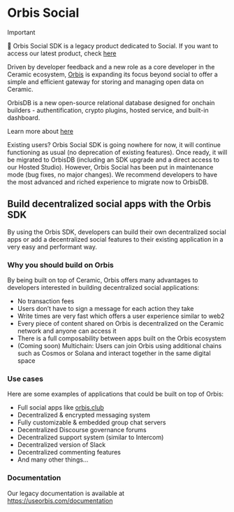 # Orbis Social

> [!IMPORTANT]
> 🚨 Orbis Social SDK is a legacy product dedicated to Social. If you want to access our latest product, check [here](https://github.com/OrbisWeb3/orbisdb)

Driven by developer feedback and a new role as a core developer in the Ceramic ecosystem, [Orbis](https://useorbis.com/) is expanding its focus beyond social to offer a simple and efficient gateway for storing and managing open data on Ceramic. 

OrbisDB is a new open-source relational database designed for onchain builders - authentification, crypto plugins, hosted service, and built-in dashboard.

Learn more about [here](https://useorbis.com/)

Existing users? Orbis Social SDK is going nowhere for now, it will continue functioning as usual (no deprecation of existing features). Once ready, it will be migrated to OrbisDB (including an SDK upgrade and a direct access to our Hosted Studio). However, Orbis Social has been put in maintenance mode (bug fixes, no major changes). We recommend developers to have the most advanced and riched experience to migrate now to OrbisDB.

## Build decentralized social apps with the Orbis SDK
By using the Orbis SDK, developers can build their own decentralized social apps or add a decentralized social features to their existing application in a very easy and performant way.

### Why you should build on Orbis
By being built on top of Ceramic, Orbis offers many advantages to developers interested in building decentralized social applications:

- No transaction fees
- Users don’t have to sign a message for each action they take
- Write times are very fast which offers a user experience similar to web2
- Every piece of content shared on Orbis is decentralized on the Ceramic network and anyone can access it
- There is a full composability between apps built on the Orbis ecosystem
- (Coming soon) Multichain: Users can join Orbis using additional chains such as Cosmos or Solana and interact together in the same digital space

### Use cases
Here are some examples of applications that could be built on top of Orbis:

- Full social apps like [orbis.club](https://app.orbis.club)
- Decentralized & encrypted messaging system
- Fully customizable & embedded group chat servers
- Decentralized Discourse governance forums
- Decentralized support system (similar to Intercom)
- Decentralized version of Slack
- Decentralized commenting features
- And many other things...

### Documentation
Our legacy documentation is available at https://useorbis.com/documentation

